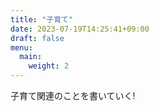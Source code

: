 ```yaml
---
title: "子育て"
date: 2023-07-19T14:25:41+09:00
draft: false
menu:
  main:
    weight: 2
---
```


子育て関連のことを書いていく!  
